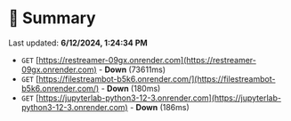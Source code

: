 # 📖 Summary
Last updated: **6/12/2024, 1:24:34 PM**

- `GET` [https://restreamer-09gx.onrender.com](https://restreamer-09gx.onrender.com) - **Down** (73611ms)
- `GET` [https://filestreambot-b5k6.onrender.com/](https://filestreambot-b5k6.onrender.com/) - **Down** (180ms)
- `GET` [https://jupyterlab-python3-12-3.onrender.com](https://jupyterlab-python3-12-3.onrender.com) - **Down** (186ms)

